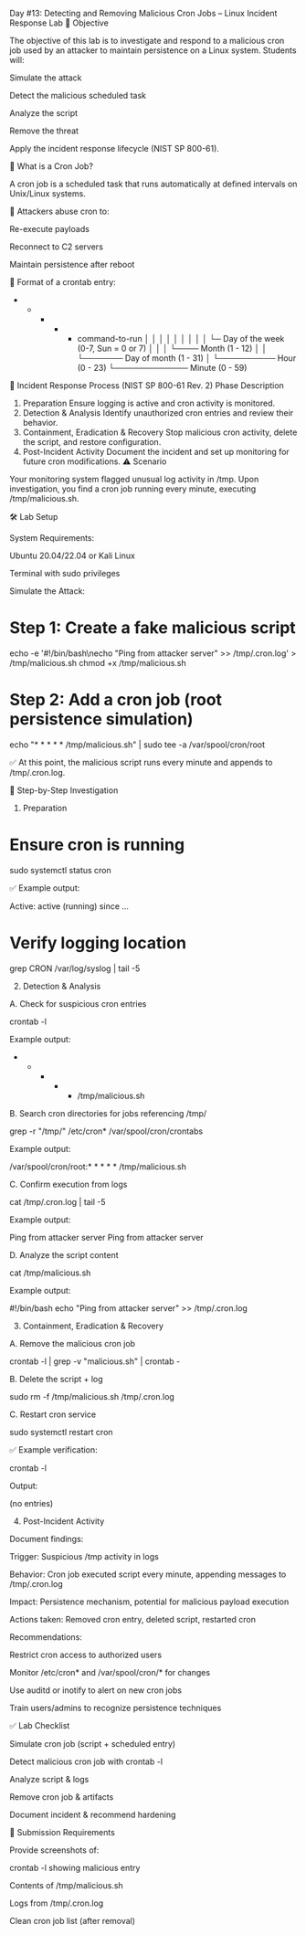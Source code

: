 Day #13: Detecting and Removing Malicious Cron Jobs – Linux Incident Response Lab
🎯 Objective

The objective of this lab is to investigate and respond to a malicious cron job used by an attacker to maintain persistence on a Linux system. Students will:

Simulate the attack

Detect the malicious scheduled task

Analyze the script

Remove the threat

Apply the incident response lifecycle (NIST SP 800-61).

📘 What is a Cron Job?

A cron job is a scheduled task that runs automatically at defined intervals on Unix/Linux systems.

🔑 Attackers abuse cron to:

Re-execute payloads

Reconnect to C2 servers

Maintain persistence after reboot

🧾 Format of a crontab entry:

*  *  *  *  *  command-to-run
│  │  │  │  │
│  │  │  │  └─ Day of the week (0-7, Sun = 0 or 7)
│  │  │  └──── Month (1 - 12)
│  │  └─────── Day of month (1 - 31)
│  └────────── Hour (0 - 23)
└───────────── Minute (0 - 59)

🔁 Incident Response Process (NIST SP 800-61 Rev. 2)
Phase	Description
1. Preparation	Ensure logging is active and cron activity is monitored.
2. Detection & Analysis	Identify unauthorized cron entries and review their behavior.
3. Containment, Eradication & Recovery	Stop malicious cron activity, delete the script, and restore configuration.
4. Post-Incident Activity	Document the incident and set up monitoring for future cron modifications.
⚠️ Scenario

Your monitoring system flagged unusual log activity in /tmp. Upon investigation, you find a cron job running every minute, executing /tmp/malicious.sh.

🛠️ Lab Setup

System Requirements:

Ubuntu 20.04/22.04 or Kali Linux

Terminal with sudo privileges

Simulate the Attack:

# Step 1: Create a fake malicious script
echo -e '#!/bin/bash\necho "Ping from attacker server" >> /tmp/.cron.log' > /tmp/malicious.sh
chmod +x /tmp/malicious.sh

# Step 2: Add a cron job (root persistence simulation)
echo "* * * * * /tmp/malicious.sh" | sudo tee -a /var/spool/cron/root


✅ At this point, the malicious script runs every minute and appends to /tmp/.cron.log.

🧪 Step-by-Step Investigation
1) Preparation
# Ensure cron is running
sudo systemctl status cron


✅ Example output:

Active: active (running) since ...

# Verify logging location
grep CRON /var/log/syslog | tail -5

2) Detection & Analysis

A. Check for suspicious cron entries

crontab -l


Example output:

* * * * * /tmp/malicious.sh


B. Search cron directories for jobs referencing /tmp/

grep -r "/tmp/" /etc/cron* /var/spool/cron/crontabs


Example output:

/var/spool/cron/root:* * * * * /tmp/malicious.sh


C. Confirm execution from logs

cat /tmp/.cron.log | tail -5


Example output:

Ping from attacker server
Ping from attacker server


D. Analyze the script content

cat /tmp/malicious.sh


Example output:

#!/bin/bash
echo "Ping from attacker server" >> /tmp/.cron.log

3) Containment, Eradication & Recovery

A. Remove the malicious cron job

crontab -l | grep -v "malicious.sh" | crontab -


B. Delete the script + log

sudo rm -f /tmp/malicious.sh /tmp/.cron.log


C. Restart cron service

sudo systemctl restart cron


✅ Example verification:

crontab -l


Output:

(no entries)

4) Post-Incident Activity

Document findings:

Trigger: Suspicious /tmp activity in logs

Behavior: Cron job executed script every minute, appending messages to /tmp/.cron.log

Impact: Persistence mechanism, potential for malicious payload execution

Actions taken: Removed cron entry, deleted script, restarted cron

Recommendations:

Restrict cron access to authorized users

Monitor /etc/cron* and /var/spool/cron/* for changes

Use auditd or inotify to alert on new cron jobs

Train users/admins to recognize persistence techniques

✅ Lab Checklist

 Simulate cron job (script + scheduled entry)

 Detect malicious cron job with crontab -l

 Analyze script & logs

 Remove cron job & artifacts

 Document incident & recommend hardening

📸 Submission Requirements

Provide screenshots of:

crontab -l showing malicious entry

Contents of /tmp/malicious.sh

Logs from /tmp/.cron.log

Clean cron job list (after removal)
